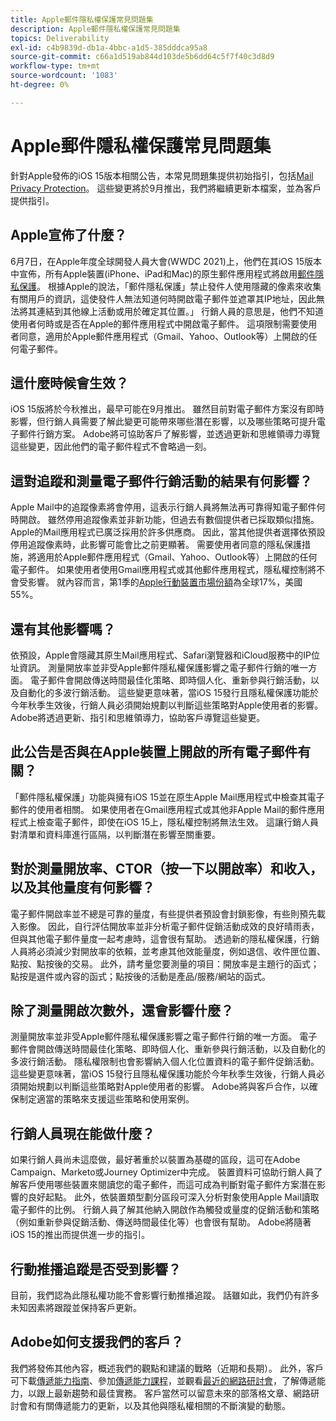 ```yaml
---
title: Apple郵件隱私權保護常見問題集
description: Apple郵件隱私權保護常見問題集
topics: Deliverability
exl-id: c4b9839d-db1a-4bbc-a1d5-385dddca95a8
source-git-commit: c66a1d519ab844d103de5b6dd64c5f7f40c3d8d9
workflow-type: tm+mt
source-wordcount: '1083'
ht-degree: 0%

---
```


# Apple郵件隱私權保護常見問題集

針對Apple發佈的iOS 15版本相關公告，本常見問題集提供初始指引，包括[Mail Privacy Protection](https://www.apple.com/newsroom/2021/06/apple-advances-its-privacy-leadership-with-ios-15-ipados-15-macos-monterey-and-watchos-8/)。 這些變更將於9月推出，我們將繼續更新本檔案，並為客戶提供指引。

## Apple宣佈了什麼？

6月7日，在Apple年度全球開發人員大會(WWDC 2021)上，他們在其iOS 15版本中宣佈，所有Apple裝置(iPhone、iPad和Mac)的原生郵件應用程式將啟用[郵件隱私保護](https://www.apple.com/newsroom/2021/06/apple-advances-its-privacy-leadership-with-ios-15-ipados-15-macos-monterey-and-watchos-8/)。 根據Apple的說法，「郵件隱私保護」禁止發件人使用隱藏的像素來收集有關用戶的資訊，這使發件人無法知道何時開啟電子郵件並遮罩其IP地址，因此無法將其連結到其他線上活動或用於確定其位置。」 行銷人員的意思是，他們不知道使用者何時或是否在Apple的郵件應用程式中開啟電子郵件。 這項限制需要使用者同意，適用於Apple郵件應用程式（Gmail、Yahoo、Outlook等）上開啟的任何電子郵件。

## 這什麼時候會生效？

iOS 15版將於今秋推出，最早可能在9月推出。 雖然目前對電子郵件方案沒有即時影響，但行銷人員需要了解此變更可能帶來哪些潛在影響，以及哪些策略可提升電子郵件行銷方案。 Adobe將可協助客戶了解影響，並透過更新和思維領導力導覽這些變更，因此他們的電子郵件程式不會略過一刻。

## 這對追蹤和測量電子郵件行銷活動的結果有何影響？

Apple Mail中的追蹤像素將會停用，這表示行銷人員將無法再可靠得知電子郵件何時開啟。 雖然停用追蹤像素並非新功能，但過去有數個提供者已採取類似措施。 Apple的Mail應用程式已廣泛採用於許多供應商。 因此，當其他提供者選擇依預設停用追蹤像素時，此影響可能會比之前更顯著。 需要使用者同意的隱私保護措施，將適用於Apple郵件應用程式（Gmail、Yahoo、Outlook等）上開啟的任何電子郵件。 如果使用者使用Gmail應用程式或其他郵件應用程式，隱私權控制將不會受影響。 就內容而言，第1季的[Apple行動裝置市場份額](https://www.counterpointresearch.com/global-smartphone-share/)為全球17%，美國55%。

## 還有其他影響嗎？

依預設，Apple會隱藏其原生Mail應用程式、Safari瀏覽器和iCloud服務中的IP位址資訊。 測量開放率並非受Apple郵件隱私權保護影響之電子郵件行銷的唯一方面。 電子郵件會開啟傳送時間最佳化策略、即時個人化、重新參與行銷活動，以及自動化的多波行銷活動。 這些變更意味著，當iOS 15發行且隱私權保護功能於今年秋季生效後，行銷人員必須開始規劃以判斷這些策略對Apple使用者的影響。 Adobe將透過更新、指引和思維領導力，協助客戶導覽這些變更。

## 此公告是否與在Apple裝置上開啟的所有電子郵件有關？

「郵件隱私權保護」功能與擁有iOS 15並在原生Apple Mail應用程式中檢查其電子郵件的使用者相關。 如果使用者在Gmail應用程式或其他非Apple Mail的郵件應用程式上檢查電子郵件，即使在iOS 15上，隱私權控制將無法生效。 這讓行銷人員對清單和資料庫進行區隔，以判斷潛在影響至關重要。

## 對於測量開放率、CTOR（按一下以開啟率）和收入，以及其他量度有何影響？

電子郵件開啟率並不總是可靠的量度，有些提供者預設會封鎖影像，有些則預先載入影像。 因此，自行評估開放率並非分析電子郵件促銷活動成效的良好晴雨表，但與其他電子郵件量度一起考慮時，這會很有幫助。 透過新的隱私權保護，行銷人員將必須減少對開放率的依賴，並考慮其他效能量度，例如退信、收件匣位置、點按、點按後的交易。 此外，請考量您要測量的項目：開放率是主題行的函式；點按是選件或內容的函式；點按後的活動是產品/服務/網站的函式。

## 除了測量開啟次數外，還會影響什麼？

測量開放率並非受Apple郵件隱私權保護影響之電子郵件行銷的唯一方面。 電子郵件會開啟傳送時間最佳化策略、即時個人化、重新參與行銷活動，以及自動化的多波行銷活動。 隱私權限制也會影響納入個人化位置資料的電子郵件促銷活動。 這些變更意味著，當iOS 15發行且隱私權保護功能於今年秋季生效後，行銷人員必須開始規劃以判斷這些策略對Apple使用者的影響。 Adobe將與客戶合作，以確保制定適當的策略來支援這些策略和使用案例。

## 行銷人員現在能做什麼？

如果行銷人員尚未這麼做，最好著重於以裝置為基礎的區段，這可在Adobe Campaign、Marketo或Journey Optimizer中完成。 裝置資料可協助行銷人員了解客戶使用哪些裝置來閱讀您的電子郵件，而這可成為判斷對電子郵件方案潛在影響的良好起點。 此外，依裝置類型劃分區段可深入分析對象使用Apple Mail讀取電子郵件的比例。 行銷人員了解其他納入開啟作為觸發或量度的促銷活動和策略（例如重新參與促銷活動、傳送時間最佳化等）也會很有幫助。 Adobe將隨著iOS 15的推出而提供進一步的指引。

## 行動推播追蹤是否受到影響？

目前，我們認為此隱私權功能不會影響行動推播追蹤。 話雖如此，我們仍有許多未知因素將跟蹤並保持客戶更新。

## Adobe如何支援我們的客戶？

我們將發佈其他內容，概述我們的觀點和建議的戰略（近期和長期）。 此外，客戶可下載[傳遞能力指南](../introduction.md)、參加[傳遞能力課程](http://bit.ly/Deliverability-Course)，並觀看[最近的網路研討會](https://primetime.bluejeans.com/a2m/events/playback/29edda30-a9b8-4e4b-a460-e829c02c912a)，了解傳遞能力，以跟上最新趨勢和最佳實務。 客戶當然可以留意未來的部落格文章、網路研討會和有關傳遞能力的更新，以及其他與隱私權相關的不斷演變的動態。
